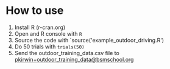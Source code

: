 # How to use
1. Install R (r-cran.org)
1. Open and R console with `R`
1. Source the code with `source('example_outdoor_driving.R')
1. Do 50 trials with `trials(50)`
1. Send the outdoor_training_data.csv file to pkirwin+outdoor_training_data@bsmschool.org
